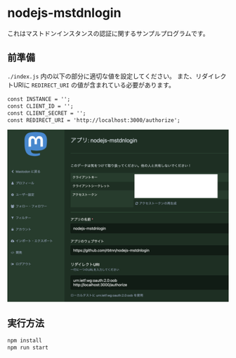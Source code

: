 
# nodejs-mstdnlogin

これはマストドンインスタンスの認証に関するサンプルプログラムです。

## 前準備
`./index.js` 内の以下の部分に適切な値を設定してください。
また、リダイレクトURIに `REDIRECT_URI` の値が含まれている必要があります。

```
const INSTANCE = '';
const CLIENT_ID = '';
const CLIENT_SECRET = '';
const REDIRECT_URI = 'http://localhost:3000/authorize';
```

![](https://raw.githubusercontent.com/rbtnn/nodejs-mstdnlogin/main/setting.png)

## 実行方法

```
npm install
npm run start
```
